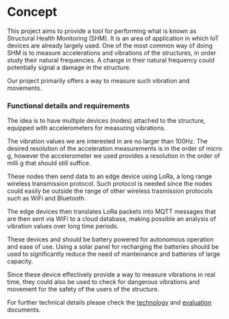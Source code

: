 # Concept

This project aims to provide a tool for performing what is known as Structural
Health Monitoring (SHM). It is an area of application in which IoT devices are
already largely used. One of the most common way of doing SHM is to measure
accelerations and vibrations of the structures, in order study their natural
frequencies. A change in their natural frequency could potentially signal a
damage in the structure.

Our project primarily offers a way to measure such vibration and movements.

### Functional details and requirements

The idea is to have multiple devices (nodes) attached to the structure,
equipped with accelerometers for measuring vibrations.

The vibration values we are interested in are no larger than 100Hz. The desired resolution
of the acceleration measurements is in the order of micro g, however the accelerometer
we used provides a resolution in the order of milli g that should still suffice.

These nodes then send data to an edge device using LoRa, a long range wireless
transmission protocol. Such protocol is needed since the nodes could easily be
outside the range of other wireless trasmission protocols such as WiFi and
Bluetooth.

The edge devices then translates LoRa packets into MQTT messages that are then
sent via WiFi to a cloud database, making possible an analysis of vibration values
over long time periods.

These devices and should be battery powered for autonomous operation and ease of use.
Using a solar panel for recharging the batteries should be used to significantly reduce
the need of manteinance and batteries of large capacity.

Since these device effectively provide a way to measure vibrations in real time,
they could also be used to check for dangerous vibrations and movement for the safety
of the users of the structure.

For further technical details please check the [technology](./technology.md) and [evaluation](./evaluation.md)
documents.
